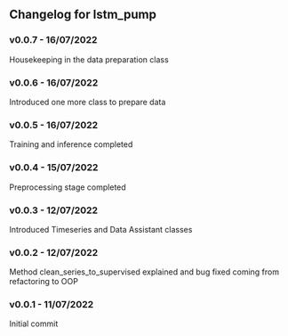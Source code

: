## Changelog for lstm_pump

### v0.0.7 - 16/07/2022
Housekeeping in the data preparation class

### v0.0.6 - 16/07/2022
Introduced one more class to prepare data

### v0.0.5 - 16/07/2022
Training and inference completed

### v0.0.4 - 15/07/2022
Preprocessing stage completed

### v0.0.3 - 12/07/2022
Introduced Timeseries and Data Assistant classes

### v0.0.2 - 12/07/2022
Method clean_series_to_supervised explained and bug fixed coming from refactoring to OOP

### v0.0.1 - 11/07/2022
Initial commit
